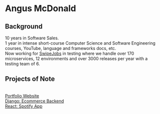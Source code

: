 <h1>Angus McDonald</>
<h2>Background</h2>
10 years in Software Sales.<br>
1 year in intense short-course Computer Science and Software Engineering courses, YouTube, language and frameworks docs, etc.<br>
Now working for <a href="https://www.swipejobs.com/">SwipeJobs</a> in testing where we handle over 170 microservices, 12 environments and over 3000 releases per year with a testing team of 6.

<h2>Projects of Note</h2><br>
<a href="https://angus-mcdonald-portfolio-website.netlify.app/">Portfolio Website</a><br>
<a href="https://github.com/banga87/storefront3_v2">Django: Ecommerce Backend</a><br>
<a href="https://github.com/banga87/spotify-clone-2">React: Spotify App</a><br>
<br>
<!---
banga87/banga87 is a ✨ special ✨ repository because its `README.md` (this file) appears on your GitHub profile.
You can click the Preview link to take a look at your changes.
--->


